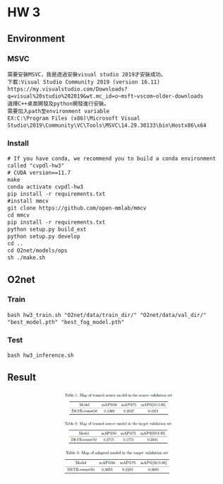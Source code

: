 # HW 3

## Environment

### MSVC

```shell
需要安裝MSVC，我是透過安裝visual studio 2019才安裝成功。
下載:Visual Studio Community 2019 (version 16.11)
https://my.visualstudio.com/Downloads?q=visual%20studio%202019&wt.mc_id=o~msft~vscom~older-downloads
選擇C++桌面開發及python開發進行安裝。
需要加入path至environment variable
EX:C:\Program Files (x86)\Microsoft Visual Studio\2019\Community\VC\Tools\MSVC\14.29.30133\bin\Hostx86\x64
```

### Install

```shell
# If you have conda, we recommend you to build a conda environment called "cvpdl-hw3"
# CUDA version==11.7
make
conda activate cvpdl-hw3
pip install -r requirements.txt
#install mmcv
git clone https://github.com/open-mmlab/mmcv 
cd mmcv
pip install -r requirements.txt
python setup.py build_ext
python setup.py develop
cd ..
cd O2net/models/ops
sh ./make.sh
```

## O2net

### Train

```shell
bash hw3_train.sh "O2net/data/train_dir/" "O2net/data/val_dir/" "best_model.pth" "best_fog_model.pth" 
```
### Test

```shell
bash hw3_inference.sh
```

## Result

<div align="center">
    <a href="./">
        <img src="./images/source_validation_result.png" width="50%"/>
        <img src="./images/target_validation_result.png" width="50%"/>
        <img src="./images/DA_target_validation_result.png" width="50%"/>
    </a>
</div>
